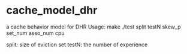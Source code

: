 # cache_model_dhr
a cache behavior model for DHR
Usage:
make
./test split testN skew_p set_num asso_num cpu

split: size of eviction set
testN: the number of experience
